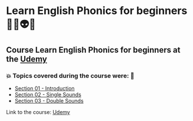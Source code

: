 # Learn English Phonics for beginners 👨‍💻👽🤯
## Course Learn English Phonics for beginners at the [Udemy](https://www.udemy.com/course/learn-english-phonics-like-native-for-beginners/)
### 💥 Topics covered during the course were: 🚀
- [Section 01 - Introduction](https://github.com/romulovieira777/Learn_English_Phonics_for_Beginners/tree/main/Section_01_Introduction)
- [Section 02 - Single Sounds](https://github.com/romulovieira777/Learn_English_Phonics_for_Beginners/tree/main/Section_02_Single_Sounds)
- [Section 03 - Double Sounds]()

Link to the course: [Udemy](https://www.udemy.com/course/learn-english-phonics-like-native-for-beginners/)
